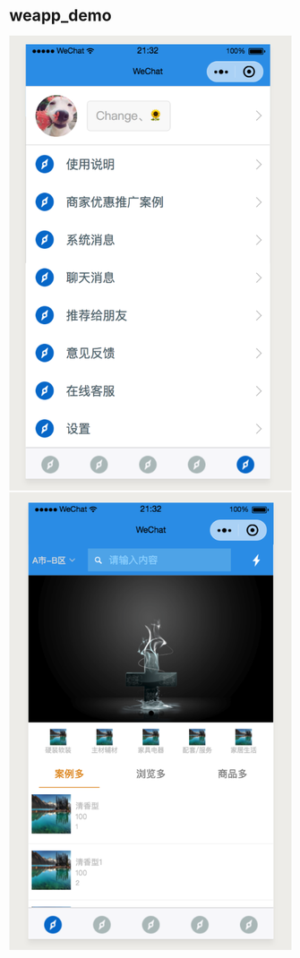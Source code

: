 # weapp_demo
![image](https://raw.githubusercontent.com/FOnlyJack/weapp_demo/master/screenshots/748CECB6-F715-4BD9-A73B-DBBCAFD407DD.png)
![image](https://raw.githubusercontent.com/FOnlyJack/weapp_demo/master/screenshots/82B82A35-B6B5-438C-BBF3-2B6FF3F264DE.png)
